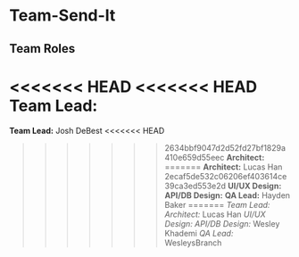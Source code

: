 # Team-Send-It

## Team Roles
<<<<<<< HEAD
<<<<<<< HEAD
**Team Lead:** 
=======
**Team Lead:** Josh DeBest
<<<<<<< HEAD
>>>>>>> 2634bbf9047d2d52fd27bf1829a410e659d55eec
**Architect:** 
=======
**Architect:** Lucas Han 
>>>>>>> 2ecaf5de532c06206ef403614ce39ca3ed553e2d
**UI/UX Design:** 
**API/DB Design:** 
**QA Lead:** Hayden Baker
=======
*Team Lead:* 
*Architect:* Lucas Han
*UI/UX Design:* 
*API/DB Design:* Wesley Khademi
*QA Lead:* 
>>>>>>> WesleysBranch
